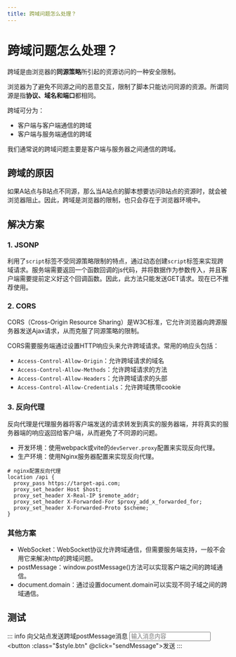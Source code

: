 ```yaml
---
title: 跨域问题怎么处理？
---
```


# 跨域问题怎么处理？

跨域是由浏览器的**同源策略**所引起的资源访问的一种安全限制。

浏览器为了避免不同源之间的恶意交互，限制了脚本只能访问同源的资源。所谓同源是指**协议、域名和端口**都相同。

跨域可分为：

- 客户端与客户端通信的跨域
- 客户端与服务端通信的跨域

我们通常说的跨域问题主要是客户端与服务器之间通信的跨域。

## 跨域的原因

如果A站点与B站点不同源，那么当A站点的脚本想要访问B站点的资源时，就会被浏览器阻止。因此，跨域是浏览器的限制，也只会存在于浏览器环境中。

## 解决方案

### 1. JSONP <Badge text="不推荐" type="danger"></Badge>

利用了`script`标签不受同源策略限制的特点，通过动态创建`script`标签来实现跨域请求。服务端需要返回一个函数回调的js代码，并将数据作为参数传入，并且客户端需要提前定义好这个回调函数。因此，此方法只能发送GET请求。现在已不推荐使用。

### 2. CORS

CORS（Cross-Origin Resource Sharing）是W3C标准，它允许浏览器向跨源服务器发送Ajax请求，从而克服了同源策略的限制。

CORS需要服务端通过设置HTTP响应头来允许跨域请求。常用的响应头包括：

- `Access-Control-Allow-Origin`：允许跨域请求的域名
- `Access-Control-Allow-Methods`：允许跨域请求的方法
- `Access-Control-Allow-Headers`：允许跨域请求的头部
- `Access-Control-Allow-Credentials`：允许跨域携带cookie

### 3. 反向代理

反向代理是代理服务器将客户端发送的请求转发到真实的服务器端，并将真实的服务器端的响应返回给客户端，从而避免了不同源的问题。

- 开发环境：使用webpack或vite的`devServer.proxy`配置来实现反向代理。
- 生产环境：使用Nginx服务器配置来实现反向代理。
  
```nginx
# nginx配置反向代理
location /api {
  proxy_pass https://target-api.com;
  proxy_set_header Host $host;
  proxy_set_header X-Real-IP $remote_addr;
  proxy_set_header X-Forwarded-For $proxy_add_x_forwarded_for;
  proxy_set_header X-Forwarded-Proto $scheme;
}
```

### 其他方案

- WebSocket：WebSocket协议允许跨域通信，但需要服务端支持，一般不会用它来解决http的跨域问题。
- postMessage：window.postMessage()方法可以实现客户端之间的跨域通信。
- document.domain：通过设置document.domain可以实现不同子域之间的跨域通信。

<ClientOnly>
  <IFBrowser>

## 测试

::: info 向父站点发送跨域postMessage消息
<input type="text" v-model="message" placeholder="输入消息内容" />
<button :class="$style.btn" @click="sendMessage">发送</button>
:::

  </IFBrowser>
</ClientOnly>

<script setup>
import { ref } from 'vue';
import IFBrowser from './components/IFBrowser.vue';

const message = ref('');

const sendMessage = () => {
  const targetOrigin = '*'; // 替换为目标域名
  
  // 发送消息到目标窗口
  window.parent.postMessage(message, targetOrigin);
  console.log('postMessage message sent:', message);
};
</script>

<style module>
.btn {
  padding: 4px 12px;
  border: 1px solid #ccc;
}
</style>